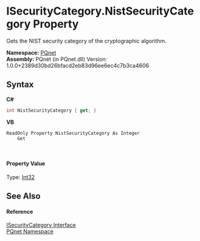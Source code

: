 # ISecurityCategory.NistSecurityCategory Property 
 

Gets the NIST security category of the cryptographic algorithm.

**Namespace:**&nbsp;<a href="fc4f881f-e121-9cf0-ed49-65bf6b5a005d">PQnet</a><br />**Assembly:**&nbsp;PQnet (in PQnet.dll) Version: 1.0.0+2389d30bd26bfacd2eb83d96ee6ec4c7b3ca4606

## Syntax

**C#**<br />
``` C#
int NistSecurityCategory { get; }
```

**VB**<br />
``` VB
ReadOnly Property NistSecurityCategory As Integer
	Get
```

<br />

#### Property Value
Type: <a href="https://docs.microsoft.com/dotnet/api/system.int32" target="_blank" rel="noopener noreferrer">Int32</a>

## See Also


#### Reference
<a href="abe88149-932f-b729-07ad-e7f2ece7b8e1">ISecurityCategory Interface</a><br /><a href="fc4f881f-e121-9cf0-ed49-65bf6b5a005d">PQnet Namespace</a><br />